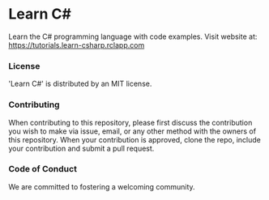 # Learn C#
Learn the C# programming language with code examples. Visit website at: https://tutorials.learn-csharp.rclapp.com

### License
'Learn C#' is distributed by an MIT license.

### Contributing
When contributing to this repository, please first discuss the contribution you wish to make via issue, email, or any other method with the owners of this repository. When your contribution is approved, clone the repo, include your contribution and submit a pull request.

### Code of Conduct
We are committed to fostering a welcoming community.
                            
